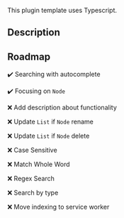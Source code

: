 This plugin template uses Typescript.

## Description



## Roadmap

✔️ Searching with autocomplete

✔️ Focusing on ```Node```

❌ Add description about functionality

❌ Update ```List``` if ```Node``` rename

❌ Update ```List``` if ```Node``` delete

❌ Case Sensitive

❌ Match Whole Word

❌ Regex Search

❌ Search by type

❌ Move indexing to service worker

